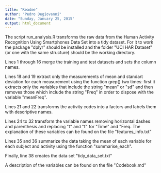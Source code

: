 ```yaml
---
title: "Readme"
author: "Pedro Degiovanni"
date: "Sunday, January 25, 2015"
output: html_document
---
```


The script run_analysis.R transforms the raw data from the Human Activity Recognition Using Smartphones Data Set into a tidy dataset. For it to work the package "dplyr" should be installed and the folder "UCI HAR Dataset" (or one with the same structure) should be the working directory.

Lines 1 through 16 merge the training and test datasets and sets the column names.

Lines 18 and 19 extract only the measurements of mean and standart deviation for each measurement using the function grep() two times: first it extracts only the variables that include the string "mean" or "sd" and then removes those which include the string "Freq" in order to dispose with the variable "meanFreq".

Lines 21 and 22 transforms the activity codes into a factors and labels them with descriptive names.

Lines 24 to 32 transform the variable names removing horizontal dashes and parenthesis and replacing "t" and "f" for "Time" and "Freq. The explanation of these variables can be found on the file "features_info.txt"

Lines 35 and 36 summarize the data taking the mean of each variable for each subject and activity using the function "summarise_each".

Finally, line 38 creates the data set "tidy_data_set.txt"

A description of the variables can be found on the file "Codebook.md"
 
